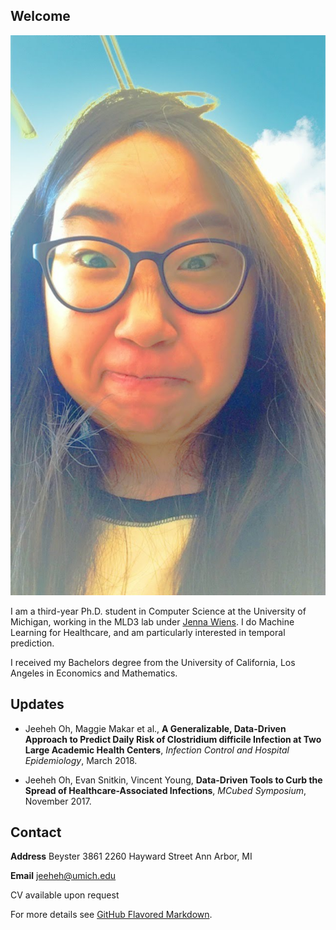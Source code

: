 ## Welcome
 
![profile](https://github.com/jeeheh/jeeheh.github.io/blob/master/IMG_3383.JPG)

I am a third-year Ph.D. student in Computer Science at the University of Michigan, working in the MLD3 lab under [Jenna Wiens](http://www-personal.umich.edu/~wiensj/). I do Machine Learning for Healthcare, and am particularly interested in temporal prediction.

I received my Bachelors degree from the University of California, Los Angeles in Economics and Mathematics. 

## Updates
- Jeeheh Oh, Maggie Makar et al., __A Generalizable, Data-Driven Approach to Predict Daily Risk of Clostridium difficile Infection at Two Large Academic Health Centers__, *Infection Control and Hospital Epidemiology*, March 2018.

- Jeeheh Oh, Evan Snitkin, Vincent Young, __Data-Driven Tools to Curb the Spread of Healthcare-Associated Infections__, *MCubed Symposium*, November 2017.


## Contact

**Address**
Beyster 3861
2260 Hayward Street
Ann Arbor, MI

**Email**
jeeheh@umich.edu

CV available upon request 

For more details see [GitHub Flavored Markdown](https://guides.github.com/features/mastering-markdown/).
